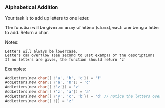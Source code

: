 ### Alphabetical Addition

Your task is to add up letters to one letter.

The function will be given an array of letters (chars), each one being a letter to add. Return a char.

Notes:

    Letters will always be lowercase.
    Letters can overflow (see second to last example of the description)
    If no letters are given, the function should return 'z'

Examples:
```c
AddLetters(new char[] {'a', 'b', 'c'}) = 'f'
AddLetters(new char[] {'a', 'b'}) = 'c'
AddLetters(new char[] {'z'}) = 'z'
AddLetters(new char[] {'z', 'a'}) = 'a'
AddLetters(new char[] {'y', 'c', 'b'}) = 'd' // notice the letters overflowing
AddLetters(new char[] {}) = 'z'
